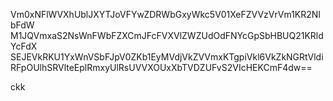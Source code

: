 Vm0xNFlWVXhUblJXYTJoVFYwZDRWbGxyWkc5V01XeFZVVzVrVm1KR2NIbFdW
M1JQVmxaS2NsWnFWbFZXCmJFcFVXVlZWZUdOdFNYcGpSbHBUQ21KRldYcFdX
SEJEVkRKU1YxWnVSbFJpV0ZKb1EyMVdjVkZVVmxKTgpiVkl6VkZkNGRtVldi
RFpOUlhSRVlteEplRmxyUlRsUVVXOUxXbTVDZUFvS2VIcHEKCmF4dw==

ckk